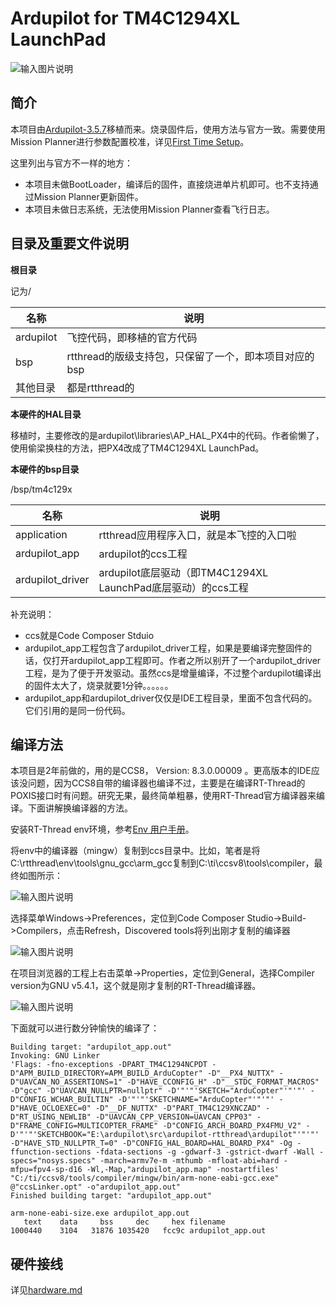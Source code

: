 # Ardupilot for TM4C1294XL LaunchPad 

![输入图片说明](https://images.gitee.com/uploads/images/2021/0306/120309_c1d850e8_673614.png "屏幕截图.png")

## 简介

本项目由[Ardupilot-3.5.7](https://github.com/ArduPilot/ardupilot/tree/Copter-3.5.7)移植而来。烧录固件后，使用方法与官方一致。需要使用Mission Planner进行参数配置校准，详见[First Time Setup](https://ardupilot.org/copter/docs/initial-setup.html)。

这里列出与官方不一样的地方：
- 本项目未做BootLoader，编译后的固件，直接烧进单片机即可。也不支持通过Mission Planner更新固件。
- 本项目未做日志系统，无法使用Mission Planner查看飞行日志。

## 目录及重要文件说明

 **根目录** 

记为/

| 名称         | 说明                               |
|------------|----------------------------------|
| ardupilot  | 飞控代码，即移植的官方代码                    |
| bsp        | rtthread的版级支持包，只保留了一个，即本项目对应的bsp |
| 其他目录 | 都是rtthread的                      |


 **本硬件的HAL目录** 

移植时，主要修改的是ardupilot\libraries\AP_HAL_PX4中的代码。作者偷懒了，使用偷梁换柱的方法，把PX4改成了TM4C1294XL LaunchPad。

 **本硬件的bsp目录** 

/bsp/tm4c129x

| 名称         | 说明                               |
|------------|----------------------------------|
|  application | rtthread应用程序入口，就是本飞控的入口啦 |
| ardupilot_app | ardupilot的ccs工程 |
| ardupilot_driver | ardupilot底层驱动（即TM4C1294XL LaunchPad底层驱动）的ccs工程 |

补充说明：
- ccs就是Code Composer Stduio
- ardupilot_app工程包含了ardupilot_driver工程，如果是要编译完整固件的话，仅打开ardupilot_app工程即可。作者之所以别开了一个ardupilot_driver工程，是为了便于开发驱动。虽然ccs是增量编译，不过整个ardupilot编译出的固件太大了，烧录就要1分钟。。。。。。
- ardupilot_app和ardupilot_driver仅仅是IDE工程目录，里面不包含代码的。它们引用的是同一份代码。

## 编译方法

本项目是2年前做的，用的是CCS8， Version: 8.3.0.00009 。更高版本的IDE应该没问题，因为CCS8自带的编译器也编译不过，主要是在编译RT-Thread的POXIS接口时有问题。研究无果，最终简单粗暴，使用RT-Thread官方编译器来编译。下面讲解换编译器的方法。

安装RT-Thread env环境，参考[Env 用户手册](https://www.rt-thread.org/document/site/programming-manual/env/env/)。

将env中的编译器（mingw）复制到ccs目录中。比如，笔者是将C:\rtthread\env\tools\gnu_gcc\arm_gcc复制到C:\ti\ccsv8\tools\compiler，最终如图所示：

![输入图片说明](https://images.gitee.com/uploads/images/2021/0306/110610_d88a76e5_673614.png "屏幕截图.png")

选择菜单Windows->Preferences，定位到Code Composer Studio->Build->Compilers，点击Refresh，Discovered tools将列出刚才复制的编译器

![输入图片说明](https://images.gitee.com/uploads/images/2021/0306/110945_653f98ac_673614.png "屏幕截图.png")

在项目浏览器的工程上右击菜单->Properties，定位到General，选择Compiler version为GNU v5.4.1，这个就是刚才复制的RT-Thread编译器。

![输入图片说明](https://images.gitee.com/uploads/images/2021/0306/111118_bea4d9c4_673614.png "屏幕截图.png")

下面就可以进行数分钟愉快的编译了：

```
Building target: "ardupilot_app.out"
Invoking: GNU Linker
'Flags: -fno-exceptions -DPART_TM4C1294NCPDT -D"APM_BUILD_DIRECTORY=APM_BUILD_ArduCopter" -D"__PX4_NUTTX" -D"UAVCAN_NO_ASSERTIONS=1" -D"HAVE_CCONFIG_H" -D"__STDC_FORMAT_MACROS" -D"gcc" -D"UAVCAN_NULLPTR=nullptr" -D'"'"'SKETCH="ArduCopter"'"'"' -D"CONFIG_WCHAR_BUILTIN" -D'"'"'SKETCHNAME="ArduCopter"'"'"' -D"HAVE_OCLOEXEC=0" -D"__DF_NUTTX" -D"PART_TM4C129XNCZAD" -D"RT_USING_NEWLIB" -D"UAVCAN_CPP_VERSION=UAVCAN_CPP03" -D"FRAME_CONFIG=MULTICOPTER_FRAME" -D"CONFIG_ARCH_BOARD_PX4FMU_V2" -D'"'"'SKETCHBOOK="E:\ardupilot\src\ardupilot-rtthread\ardupilot"'"'"' -D"HAVE_STD_NULLPTR_T=0" -D"CONFIG_HAL_BOARD=HAL_BOARD_PX4" -Og -ffunction-sections -fdata-sections -g -gdwarf-3 -gstrict-dwarf -Wall -specs="nosys.specs" -march=armv7e-m -mthumb -mfloat-abi=hard -mfpu=fpv4-sp-d16 -Wl,-Map,"ardupilot_app.map" -nostartfiles'
"C:/ti/ccsv8/tools/compiler/mingw/bin/arm-none-eabi-gcc.exe" @"ccsLinker.opt" -o"ardupilot_app.out"
Finished building target: "ardupilot_app.out"
 
arm-none-eabi-size.exe ardupilot_app.out
   text	   data	    bss	    dec	    hex	filename
1000440	   3104	  31876	1035420	  fcc9c	ardupilot_app.out
```


## 硬件接线

详见[hardware.md](hardware.md)






